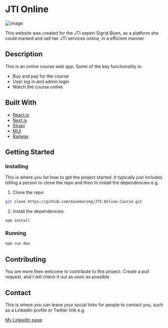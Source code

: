 # JTI Online

![image](https://user-images.githubusercontent.com/52622303/164316813-4b12d99f-aeb7-4069-85cf-e72b3a50ac99.png)

This website was created for the JTI expert Sigrid Øyen, as a platform she could marked and sell her JTI services online, in a efficient manner. 

## Description

This is an online course web app. Some of the key functionality is:

- Buy and pay for the course
- User log in and admin login
- Watch the course online

## Built With

- [React.js](https://reactjs.org/)
- [Next.js](https://nextjs.org/)
- [Strapi](https://strapi.io/)
- [MUI](https://mui.com/)
- [Railway](https://railway.app/)

## Getting Started

### Installing

This is where you list how to get the project started. It typically just includes telling a person to clone the repo and then to install the dependencies e.g.

1. Clone the repo:

```bash
git clone https://github.com/davemarong/JTI-Online-Course.git
```

2. Install the dependencies:

```
npm install
```

### Running


```bash
npm run dev
```

## Contributing

You are more then welcome to contribute to this project. Create a pull request, and I will check it out as soon as possible.

## Contact

This is where you can leave your social links for people to contact you, such as a LinkedIn profile or Twitter link e.g.

[My LinkedIn page](https://www.linkedin.com/in/davekjellmarong/)

